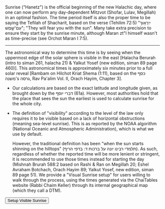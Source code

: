 Sunrise ("Hanetz") is the official beginning of the new Halachic day, where one can now perform any day-dependent Mitzvot (Shofar, Lulav, Megillah) in an optimal fashion. The time period itself is also the proper time to be saying the Tefilah of Shacharit, based on the verse (Tehilim 72:5) "יִֽירָא֥וּךָ עִם־שָׁ֣מֶשׁ"; "They will fear you with the sun". Many take extra precision to ensure they start by the sunrise minute, although Maran zt"l himself wasn't as time-precise (see Orchot Maran I 7:5).

---

The astronomical way to determine this time is by seeing when the uppermost edge of the solar sphere is visible in the east [Halacha Berurah (intro to siman 261, halacha 21) & Yalkut Yosef (new edition, siman 89 page 460)]. This astronomical times is approximately six minutes prior to a full solar reveal [Rambam on Hilchot Kriat Shema (1:11), based on the כסף משנה's גרסה, Rav Pa'alim Vol. II, Orach Hayim, Chapter 3].
- Our calculations are based on the exact latitude and longitude given, as brought down by the דברי יוסף (61a). However, most authorities hold that the place that sees the sun the earliest is used to calculate sunrise for the whole city.
- <p>The definition of "visibility" according to the level of the law only requires it to be visible based on a lack of horizontal obstructions (meaning sea-level sunrise). This is as reported by the NOAA algorithm (National Oceanic and Atmospheric Administration), which is what we use by default.</p><p>However, the traditional definition has been "when the sun starts shinning on the hilltops" (תלמדי רבינו יונה על ברכות ד: בדפי הריף). As such, regardless of whether the reported time will be more lenient or stringent, it is recommended to use those times instead for starting the day (Mishnah Brurah 588:2 based on Rashi & Ran on Megillah 20; Eshel Avraham Botchach, Orach Hayim 89; Yalkut Yosef, new edition, siman 89 page 51). We provide a "Visual Sunrise setup" for users willing to walk through the process, using the times generated via the ChaiTables website (Rabbi Chaim Keller) through its internal geographical map (which they call a DTM).</p>

<button class="btn btn-primary" data-bs-toggle="modal" data-bs-target="#ctModal">Setup Visible Sunrise</button>